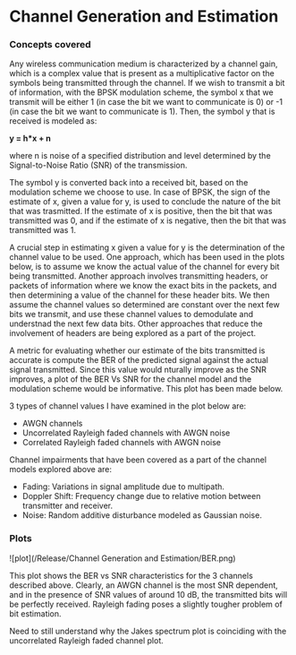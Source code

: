 # Channel Generation and Estimation
### Concepts covered
Any wireless communication medium is characterized by a channel gain, which is a complex value that is present as a multiplicative factor on the symbols being transmitted through the channel. If we wish to 
transmit a bit of information, with the BPSK modulation scheme, the symbol x that we transmit will be either 1 (in case the bit we want to communicate is 0) or -1 (in case the bit we want to communicate is 1). 
Then, the symbol y that is received is modeled as: 

**y = h*x + n**

where n is noise of a specified distribution and level determined by the Signal-to-Noise Ratio (SNR) of the transmission. 

The symbol y is converted back into a received bit, based on the modulation scheme we choose to use. In case of BPSK, the sign of the estimate of x, given a value for y, is used to conclude the nature of the bit
that was trasmitted. If the estimate of x is positive, then the bit that was transmitted was 0, and if the estimate of x is negative, then the bit that was transmitted was 1. 

A crucial step in estimating x given a value for y is the determination of the channel value to be used. One approach, which has been used in the plots below, is to assume we know the actual value of the channel for every bit being transmitted. Another approach involves transmitting headers, or 
packets of information where we know the exact bits in the packets, and then determining a value of the channel for these header bits. We then assume the channel values so determined are constant over the next few bits we transmit, and use these channel values to demodulate and understnad the next few data bits.
Other approaches that reduce the involvement of headers are being explored as a part of the project. 

A metric for evaluating whether our estimate of the bits transmitted is accurate is compute the BER of the predicted signal against the actual signal transmitted. Since this value would nturally improve as the SNR improves, a plot of the BER Vs SNR for the channel model and the modulation scheme would be informative. 
This plot has been made below. 

3 types of channel values I have examined in the plot below are:
* AWGN channels
* Uncorrelated Rayleigh faded channels with AWGN noise
* Correlated Rayleigh faded channels with AWGN noise

Channel impairments that have been covered as a part of the channel models explored above are:
* Fading: Variations in signal amplitude due to multipath.
* Doppler Shift: Frequency change due to relative motion between transmitter and receiver.
* Noise: Random additive disturbance modeled as Gaussian noise.

### Plots
![plot](/Release/Channel Generation and Estimation/BER.png)

This plot shows the BER vs SNR characteristics for the 3 channels described above. Clearly, an AWGN channel is the most SNR dependent, and in the presence of SNR values of around 10 dB, the transmitted bits will be perfectly received. 
Rayleigh fading poses a slightly tougher problem of bit estimation. 

Need to still understand why the Jakes spectrum plot is coinciding with the uncorrelated Rayleigh faded channel plot. 


